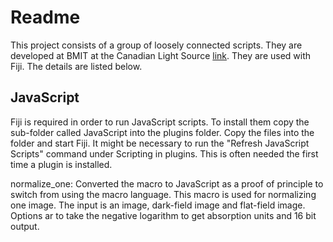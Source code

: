 Readme
======

This project consists of a group of loosely connected scripts. They are developed at BMIT at the Canadian Light Source [link](http://www.lightsource.ca/). They are used with Fiji. The details are listed below.

JavaScript
------

Fiji is required in order to run JavaScript scripts. To install them copy the sub-folder called JavaScript into the plugins folder. Copy the files into the folder and start Fiji. It might be necessary to run the "Refresh JavaScript Scripts" command under Scripting in plugins. This is often needed the first time a plugin is installed.

normalize_one: Converted the macro to JavaScript as a proof of principle to switch from using the macro language. This macro is used for normalizing one image. The input is an image, dark-field image and flat-field image. Options ar to take the negative logarithm to get absorption units and 16 bit output.
